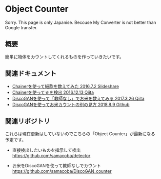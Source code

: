 # Object Counter

Sorry. This page is only Japanise.
Becouse My Converter is not better than Google transfer.


## 概要
簡単に物体をカウントしてくれるものを作っていきたいです。

## 関連ドキュメント

- [Chainerを使って細胞を数えてみた 2016.7.2 Slideshare](https://www.slideshare.net/samacoba1983/chainer-63698486)
- [Chainerを使って☆を検出 2016.12.13 Qiita](https://qiita.com/samacoba/items/c4dd820648f4271381a0)
- [DiscoGANを使って「教師なし」でお米を数えてみる 2017.3.26 Qiita](https://qiita.com/samacoba/items/f04ed6a3a170fd97cef5)
- [DiscoGANを使ってお米カウントの別の見方 2018.8.9 Github](./docs/doc001.md)


## 関連リポジトリ

これらは現在更新はしていないのでこちらの「Object Counter」が最新になる予定です。

- 直接検出したいものを指示して検出
https://github.com/samacoba/detector

- お米をDiscoGANを使って教師なしでカウント
https://github.com/samacoba/DiscoGAN_counter


